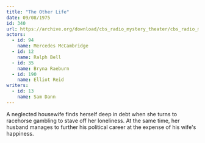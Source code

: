```yaml
---
title: "The Other Life"
date: 09/08/1975
id: 340
url: https://archive.org/download/cbs_radio_mystery_theater/cbs_radio_mystery_theater-0301-0350.zip/cbs_radio_mystery_theater-0301-0350%2Fcbsrmt_0340_the_other_life.mp3
actors:  
  - id: 94
    name: Mercedes McCambridge  
  - id: 12
    name: Ralph Bell  
  - id: 35
    name: Bryna Raeburn  
  - id: 190
    name: Elliot Reid
writers:  
  - id: 13
    name: Sam Dann
---
```

A neglected housewife finds herself deep in debt when she turns to racehorse gambling to stave off her loneliness. At the same time, her husband manages to further his political career at the expense of his wife's happiness.